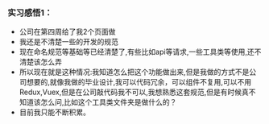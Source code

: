 ### 实习感悟1：

+ 公司在第四周给了我2个页面做
+ 我还是不清楚一些的开发的规范
+ 现在命名规范等基础等已经清楚了,有些比如api等请求,一些工具类等使用,还不清楚该怎么弄
+ 所以现在就是这种情况:我知道怎么把这个功能做出来,但是我做的方式不是公司想要的,就像我做的毕业设计,我可以代码冗余，可以组件不复用,可以不用Redux,Vuex,但是在公司敲代码我不可以,我想熟悉这套规范,但是有时候真不知道该怎么问,比如这个工具类文件夹是做什么的？
+ 目前我只能不断积累。


